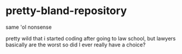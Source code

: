 # pretty-bland-repository

same 'ol nonsense

pretty wild that i started coding after going to law school, but lawyers basically are the worst so did I ever really have a choice?
